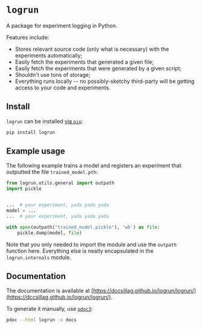 # `logrun`

A package for experiment logging in Python.

Features include:

- Stores relevant source code (only what is necessary) with the experiments automatically;
- Easily fetch the experiments that generated a given file;
- Easily fetch the experiments that were generated by a given script;
- Shouldn't use tons of storage;
- Everything runs locally -- no possibly-sketchy third-party will be getting access to your code and experiments.

## Install

`logrun` can be installed [via `pip`](https://pypi.org/project/logrun/):

```sh
pip install logrun
```

## Example usage

The following example trains a model and registers an experiment that outputted the file `trained_model.pth`:

```python
from logrun.utils.general import outpath
import pickle


...  # your experiment, yada yada yada
model = ...
...  # your experiment, yada yada yada

with open(outpath("trained_model.pickle"), 'wb') as file:
    pickle.dump(model, file)
```

Note that you only needed to import the module and use the `outpath` function here. Everything else is neatly encapsulated in the `logrun.internals` module.

## Documentation

The documentation is available at [https://dccsillag.github.io/logrun/logrun/](https://dccsillag.github.io/logrun/logrun/).

To generate it manually, use [`pdoc3`](https://pdoc3.github.io/pdoc/):

```sh
pdoc --html logrun -o docs
```
